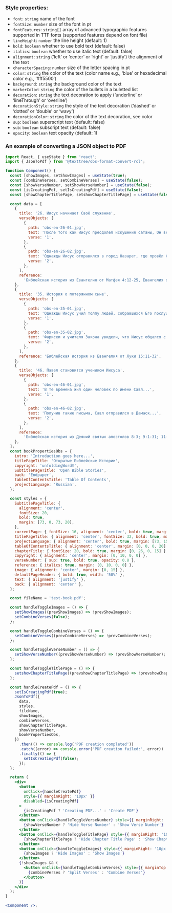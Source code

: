 ### Style properties:

- `font`: `string`
  name of the font
- `fontSize`: `number`
  size of the font in pt
- `fontFeatures`: `string[]`
  array of advanced typographic features supported in TTF fonts (supported features depend on font file)
- `lineHeight`: `number`
  the line height (default: 1)
- `bold`: `boolean`
  whether to use bold text (default: false)
- `italics`: `boolean`
  whether to use italic text (default: false)
- `alignment`: `string`
  (‘left’ or ‘center’ or ‘right’ or ‘justify’) the alignment of the text
- `characterSpacing`: `number`
  size of the letter spacing in pt
- `color`: `string`
  the color of the text (color name e.g., ‘blue’ or hexadecimal color e.g., ‘#ff5500’)
- `background`: `string`
  the background color of the text
- `markerColor`: `string`
  the color of the bullets in a buletted list
- `decoration`: `string`
  the text decoration to apply (‘underline’ or ‘lineThrough’ or ‘overline’)
- `decorationStyle`: `string`
  the style of the text decoration (‘dashed’ or ‘dotted’ or ‘double’ or ‘wavy’)
- `decorationColor`: `string`
  the color of the text decoration, see color
- `sup`: `boolean`
  superscript text (default: false)
- `sub`: `boolean`
  subscript text (default: false)
- `opacity`: `boolean`
  text opacity (default: 1)

### An example of converting a JSON object to PDF

```jsx
import React, { useState } from 'react';
import { JsonToPdf } from '@texttree/obs-format-convert-rcl';

function Component() {
  const [showImages, setShowImages] = useState(true);
  const [combineVerses, setCombineVerses] = useState(false);
  const [showVerseNumber, setShowVerseNumber] = useState(false);
  const [isCreatingPdf, setIsCreatingPdf] = useState(false);
  const [showChapterTitlePage, setshowChapterTitlePage] = useState(false);

  const data = [
    {
      title: '26. Иисус начинает Своё служение',
      verseObjects: [
        {
          path: 'obs-en-26-01.jpg',
          text: 'После того как Иисус преодолел искушения сатаны, Он вернулся в регион Галилея, туда, где жил...',
          verse: '1',
        },
        {
          path: 'obs-en-26-02.jpg',
          text: 'Однажды Иисус отправился в город Назарет, где провёл Своё детство...',
          verse: '2',
        },
      ],
      reference:
        'Библейская история из Евангелия от Матфея 4:12-25, Евангелия от Марка 1:14-15, 35-39; 3:13-21 и Евангелия от Луки 4:14-30, 38-44',
    },
    {
      title: '35. История о потерянном сыне',
      verseObjects: [
        {
          path: 'obs-en-35-01.jpg',
          text: 'Однажды Иисус учил толпу людей, собравшихся Его послушать...',
          verse: '1',
        },
        {
          path: 'obs-en-35-02.jpg',
          text: 'Фарисеи и учителя Закона увидели, что Иисус общался с теми людьми как с друзьями...',
          verse: '2',
        },
      ],
      reference: 'Библейская история из Евангелия от Луки 15:11-32',
    },
    {
      title: '46. Павел становится учеником Иисуса',
      verseObjects: [
        {
          path: 'obs-en-46-01.jpg',
          text: 'В те времена жил один человек по имени Савл...',
          verse: '1',
        },
        {
          path: 'obs-en-46-02.jpg',
          text: 'Получив такие письма, Савл отправился в Дамаск...',
          verse: '2',
        },
      ],
      reference:
        'Библейская история из Деяний святых апостолов 8:3; 9:1-31; 11:19-26; 13:1-3',
    },
  ];
  const bookPropertiesObs = {
    intro: 'Introduction goes here...',
    titlePageTitle: 'Открытые Библейские Истории',
    copyright: 'unfoldingWord®',
    SubtitlePageTitle: 'Open Bible Stories',
    back: 'Endpaper',
    tableOfContentsTitle: 'Table Of Contents',
    projectLanguage: 'Russian',
  };

  const styles = {
    SubtitlePageTitle: {
      alignment: 'center',
      fontSize: 20,
      bold: true,
      margin: [73, 0, 73, 20],
    },
    currentPage: { fontSize: 16, alignment: 'center', bold: true, margin: [0, 10, 0, 0] },
    titlePageTitle: { alignment: 'center', fontSize: 32, bold: true, margin: [73, 20] },
    projectLanguage: { alignment: 'center', bold: true, margin: [73, 15, 73, 0] },
    tableOfContentsTitle: { alignment: 'center', margin: [0, 0, 0, 20] },
    chapterTitle: { fontSize: 20, bold: true, margin: [0, 26, 0, 15] },
    copyright: { alignment: 'center', margin: [0, 10, 0, 0] },
    verseNumber: { sup: true, bold: true, opacity: 0.8 },
    reference: { italics: true, margin: [0, 10, 0, 0] },
    image: { alignment: 'center', margin: [0, 15] },
    defaultPageHeader: { bold: true, width: '50%' },
    text: { alignment: 'justify' },
    back: { alignment: 'center' },
  };

  const fileName = 'test-book.pdf';

  const handleToggleImages = () => {
    setShowImages((prevShowImages) => !prevShowImages);
    setCombineVerses(false);
  };

  const handleToggleCombineVerses = () => {
    setCombineVerses((prevCombineVerses) => !prevCombineVerses);
  };

  const handleToggleVerseNumber = () => {
    setShowVerseNumber((prevShowVerseNumber) => !prevShowVerseNumber);
  };

  const handleToggleTitlePage = () => {
    setshowChapterTitlePage((prevshowChapterTitlePage) => !prevshowChapterTitlePage);
  };

  const handleCreatePdf = () => {
    setIsCreatingPdf(true);
    JsonToPdf({
      data,
      styles,
      fileName,
      showImages,
      combineVerses,
      showChapterTitlePage,
      showVerseNumber,
      bookPropertiesObs,
    })
      .then(() => console.log('PDF creation completed'))
      .catch((error) => console.error('PDF creation failed:', error))
      .finally(() => {
        setIsCreatingPdf(false);
      });
  };

  return (
    <div>
      <button
        onClick={handleCreatePdf}
        style={{ marginRight: '10px' }}
        disabled={isCreatingPdf}
      >
        {isCreatingPdf ? 'Creating PDF...' : 'Create PDF'}
      </button>
      <button onClick={handleToggleVerseNumber} style={{ marginRight: '10px' }}>
        {showVerseNumber ? 'Hide Verse Number' : 'Show Verse Number'}
      </button>
      <button onClick={handleToggleTitlePage} style={{ marginRight: '10px' }}>
        {showChapterTitlePage ? 'Hide Chapter Title Page' : 'Show Chapter Title Page'}
      </button>
      <button onClick={handleToggleImages} style={{ marginRight: '10px' }}>
        {showImages ? 'Hide Images' : 'Show Images'}
      </button>
      {!showImages && (
        <button onClick={handleToggleCombineVerses} style={{ marginTop: '10px' }}>
          {combineVerses ? 'Split Verses' : 'Combine Verses'}
        </button>
      )}
    </div>
  );
}

<Component />;
```
